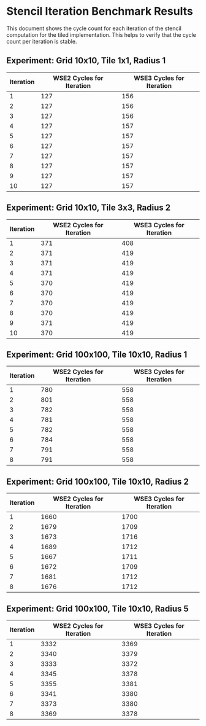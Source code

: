 # Stencil Iteration Benchmark Results

This document shows the cycle count for each iteration of the stencil computation for the tiled implementation.
This helps to verify that the cycle count per iteration is stable.

## Experiment: Grid 10x10, Tile 1x1, Radius 1

| Iteration | WSE2 Cycles for Iteration | WSE3 Cycles for Iteration |
|-----------|---------------------------|---------------------------|
| 1         | 127                 | 156                 |
| 2         | 127                 | 156                 |
| 3         | 127                 | 156                 |
| 4         | 127                 | 157                 |
| 5         | 127                 | 157                 |
| 6         | 127                 | 157                 |
| 7         | 127                 | 157                 |
| 8         | 127                 | 157                 |
| 9         | 127                 | 157                 |
| 10         | 127                 | 157                 |

## Experiment: Grid 10x10, Tile 3x3, Radius 2

| Iteration | WSE2 Cycles for Iteration | WSE3 Cycles for Iteration |
|-----------|---------------------------|---------------------------|
| 1         | 371                 | 408                 |
| 2         | 371                 | 419                 |
| 3         | 371                 | 419                 |
| 4         | 371                 | 419                 |
| 5         | 370                 | 419                 |
| 6         | 370                 | 419                 |
| 7         | 370                 | 419                 |
| 8         | 370                 | 419                 |
| 9         | 371                 | 419                 |
| 10         | 370                 | 419                 |

## Experiment: Grid 100x100, Tile 10x10, Radius 1

| Iteration | WSE2 Cycles for Iteration | WSE3 Cycles for Iteration |
|-----------|---------------------------|---------------------------|
| 1         | 780                 | 558                 |
| 2         | 801                 | 558                 |
| 3         | 782                 | 558                 |
| 4         | 781                 | 558                 |
| 5         | 782                 | 558                 |
| 6         | 784                 | 558                 |
| 7         | 791                 | 558                 |
| 8         | 791                 | 558                 |

## Experiment: Grid 100x100, Tile 10x10, Radius 2

| Iteration | WSE2 Cycles for Iteration | WSE3 Cycles for Iteration |
|-----------|---------------------------|---------------------------|
| 1         | 1660                 | 1700                 |
| 2         | 1679                 | 1709                 |
| 3         | 1673                 | 1716                 |
| 4         | 1689                 | 1712                 |
| 5         | 1667                 | 1711                 |
| 6         | 1672                 | 1709                 |
| 7         | 1681                 | 1712                 |
| 8         | 1676                 | 1712                 |

## Experiment: Grid 100x100, Tile 10x10, Radius 5

| Iteration | WSE2 Cycles for Iteration | WSE3 Cycles for Iteration |
|-----------|---------------------------|---------------------------|
| 1         | 3332                 | 3369                 |
| 2         | 3340                 | 3379                 |
| 3         | 3333                 | 3372                 |
| 4         | 3345                 | 3378                 |
| 5         | 3355                 | 3381                 |
| 6         | 3341                 | 3380                 |
| 7         | 3373                 | 3380                 |
| 8         | 3369                 | 3378                 |

